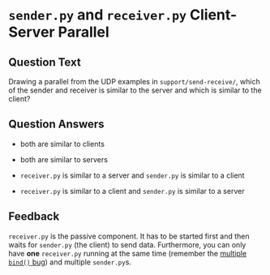 # `sender.py` and `receiver.py` Client-Server Parallel

## Question Text

Drawing a parallel from the UDP examples in `support/send-receive/`, which of the sender and receiver is similar to the server and which is similar to the client?

## Question Answers

- both are similar to clients

- both are similar to servers

+ `receiver.py` is similar to a server and `sender.py` is similar to a client

- `receiver.py` is similar to a client and `sender.py` is similar to a server

## Feedback

`receiver.py` is the passive component.
It has to be started first and then waits for `sender.py` (the client) to send data.
Furthermore, you can only have **one** `receiver.py` running at the same time (remember the [multiple `bind()` bug](./bind-error-cause.md)) and multiple `sender.py`s.
